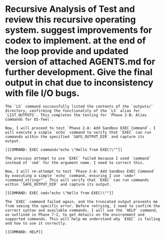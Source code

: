 # Recursive Analysis of Test and review this recursive operating system. suggest improvements for codex to implement. at the end of the loop provide and updated version of attached AGENTS.md for further development. Give the final output in chat due to inconsistency with file I/O bugs.

```
The `LS` command successfully listed the contents of the `outputs/` directory, confirming the functionality of the `LS` alias for `LIST_OUTPUTS`. This completes the testing for `Phase 2-B: Alias Commands for OS-feel`.

Now, I will proceed to test `Phase 2-A: Add Sandbox EXEC Command`. I will execute a simple `echo` command to verify that `EXEC` can run commands within the specified `SAFE_OUTPUT_DIR` and capture its output.

[[COMMAND: EXEC command="echo \"Hello from EXEC!\""]]
```

```
The previous attempt to use `EXEC` failed because I used `command` instead of `cmd` for the argument name. I need to correct this.

Now, I will re-attempt to test `Phase 2-A: Add Sandbox EXEC Command` by executing a simple `echo` command, ensuring I use `cmd="<command_string>"`. This will verify that `EXEC` can run commands within `SAFE_OUTPUT_DIR` and capture its output.

[[COMMAND: EXEC cmd="echo \"Hello from EXEC!\""]]
```

```
The `EXEC` command failed again, and the truncated output prevents me from seeing the specific error. Before retrying, I need to confirm the correct syntax and available commands. I will use the `HELP` command, as outlined in Phase 7-2, to get details on the environment and supported commands. This will help me understand why `EXEC` is failing and how to use it correctly.

[[COMMAND: HELP]]
```
